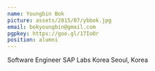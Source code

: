 ```yaml
---
name: Youngbin Bok
picture: assets/2015/07/ybbok.jpg
email: bokyoungbin@gmail.com
pgpkey: https://goo.gl/17IoOr
position: alumni
---
```

Software Engineer
SAP Labs Korea
Seoul, Korea
